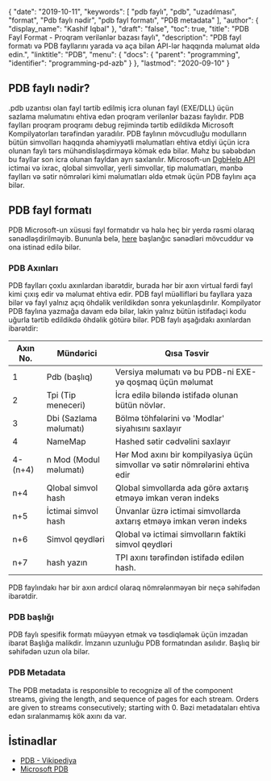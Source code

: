 {
  "date": "2019-10-11",
  "keywords": [
"pdb faylı",
"pdb",
"uzadılması",
"format",
"Pdb faylı nədir",
"pdb fayl formatı",
"PDB metadata"
],
  "author": {
    "display_name": "Kashif Iqbal"
},
  "draft": "false",
  "toc": true,
  "title": "PDB Fayl Format - Proqram verilənlər bazası faylı",
  "description": "PDB fayl formatı və PDB fayllarını yarada və aça bilən API-lər haqqında məlumat əldə edin.",
  "linktitle": "PDB",
  "menu": {
    "docs": {
      "parent": "programming",
      "identifier": "programming-pd-azb"
}
},
  "lastmod": "2020-09-10"
}

## PDB faylı nədir?

.pdb uzantısı olan fayl tərtib edilmiş icra olunan fayl (EXE/DLL) üçün sazlama məlumatını ehtiva edən proqram verilənlər bazası faylıdır. PDB faylları proqram proqramı debug rejimində tərtib edildikdə Microsoft Kompilyatorları tərəfindən yaradılır. PDB faylının mövcudluğu modulların bütün simvolları haqqında əhəmiyyətli məlumatları ehtiva etdiyi üçün icra olunan faylı tərs mühəndisləşdirməyə kömək edə bilər. Məhz bu səbəbdən bu fayllar son icra olunan fayldan ayrı saxlanılır. Microsoft-un [DgbHelp API](https://learn.microsoft.com/en-us/windows/win32/debug/dbghelp-functions) ictimai və ixrac, qlobal simvollar, yerli simvollar, tip məlumatları, mənbə faylları və sətir nömrələri kimi məlumatları əldə etmək üçün PDB faylını aça bilər.

## PDB fayl formatı

PDB Microsoft-un xüsusi fayl formatıdır və hələ heç bir yerdə rəsmi olaraq sənədləşdirilməyib. Bununla belə, [here](https://github.com/Microsoft/microsoft-pdb) başlanğıc sənədləri mövcuddur və ona istinad edilə bilər.

### PDB Axınları

PDB faylları çoxlu axınlardan ibarətdir, burada hər bir axın virtual fərdi fayl kimi çıxış edir və məlumat ehtiva edir. PDB fayl müəllifləri bu fayllara yaza bilər və fayl yalnız açıq öhdəlik verildikdən sonra yekunlaşdırılır. Kompilyator PDB faylına yazmağa davam edə bilər, lakin yalnız bütün istifadəçi kodu uğurla tərtib edildikdə öhdəlik götürə bilər. PDB faylı aşağıdakı axınlardan ibarətdir:

|Axın No. |Mündərici |Qısa Təsvir|
---|---|---|
|1| Pdb (başlıq) |Versiya məlumatı və bu PDB-ni EXE-yə qoşmaq üçün məlumat|
|2| Tpi (Tip meneceri) |İcra edilə biləndə istifadə olunan bütün növlər.|
|3| Dbi (Sazlama məlumatı) |Bölmə töhfələrini və 'Modlar' siyahısını saxlayır|
|4| NameMap| Hashed sətir cədvəlini saxlayır|
|4-(n+4)| n Mod (Modul məlumatı)| Hər Mod axını bir kompilyasiya üçün simvollar və sətir nömrələrini ehtiva edir|
|n+4| Qlobal simvol hash| Qlobal simvollarda ada görə axtarış etməyə imkan verən indeks|
|n+5| İctimai simvol hash| Ünvanlar üzrə ictimai simvollarda axtarış etməyə imkan verən indeks|
|n+6| Simvol qeydləri| Qlobal və ictimai simvolların faktiki simvol qeydləri|
|n+7| hash yazın| TPI axını tərəfindən istifadə edilən hash.|

PDB faylındakı hər bir axın ardıcıl olaraq nömrələnməyən bir neçə səhifədən ibarətdir.

### PDB başlığı

PDB faylı spesifik formatı müəyyən etmək və təsdiqləmək üçün imzadan ibarət Başlığa malikdir. İmzanın uzunluğu PDB formatından asılıdır. Başlıq bir səhifədən uzun ola bilər.

### PDB Metadata
The PDB metadata is responsible to recognize all of the component streams, giving the length, and sequence of pages for each stream. Orders are given to streams consecutively; starting with 0. Bəzi metadataları ehtiva edən sıralanmamış kök axını da var.

## İstinadlar
 * [PDB - Vikipediya](https://en.wikipedia.org/wiki/Program_database)
 * [Microsoft PDB](https://github.com/Microsoft/microsoft-pdb)

